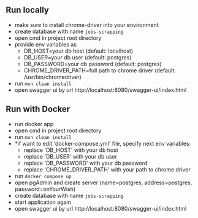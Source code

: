 ## Run locally

- make sure to install chrome-driver into your environment
- create database with name `jobs-scrapping`
- open cmd in project root directory
- provide env variables as
    - DB_HOST=your db host (default: localhost)
    - DB_USER=your db user (default: postgres)
    - DB_PASSWORD=your db password (default: postgres)
    - CHROME_DRIVER_PATH=full path to chrome driver (default: /usr/bin/chromedriver)
- run `mvn clean install`
- open swagger ui by url http://localhost:8080/swagger-ui/index.html

## Run with Docker

- run docker app
- open cmd in project root directory
- run `mvn clean install`
- *if want to edit 'docker-compose.yml' file, specify next env variables:
    - replace 'DB_HOST' with your db host
    - replace 'DB_USER' with your db user
    - replace 'DB_PASSWORD' with your db password
    - replace 'CHROME_DRIVER_PATH' with your path to chrome driver
- run `docker compose up`
- open pgAdmin and create server (name=postgres, address=postgres, password=onYourWish) 
- create database with name `jobs-scrapping`
- start application again
- open swagger ui by url http://localhost:8080/swagger-ui/index.html

